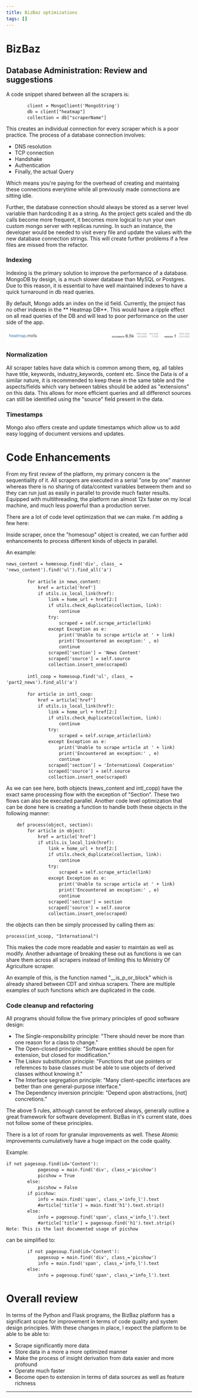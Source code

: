 ```yaml
---
title: BizBaz optimizations
tags: []
---
```


# BizBaz


## Database Administration: Review and suggestions
 
A code snippet shared between all the scrapers is:
```
        client = MongoClient('MongoString')
        db = client["heatmap"]
        collection = db["scraperName"]

```
This creates an individual connection for every scraper which is a poor practice. The process of a database connection involves:
- DNS resolution
- TCP connection
- Handshake
- Authentication
- Finally, the actual Query

Which means you're paying for the overhead of creating and maintaing these connections everytime while all previously made connections are sitting idle. 

Further, the database connection should always be stored as a server level variable than hardcoding it as a string. As the project gets scaled and the db calls become more frequent, it becomes more logical to run your own custom mongo server with replicas running. In such an instance, the developer would be needed to visit every file and update the values with the new database connection strings. This will create further problems if a few files are missed from the refactor. 

### Indexing 
Indexing is the primary solution to improve the performance of a database. MongoDB by design, is a much slower database than MySQL or Postgres. Due to this reason, it is essential to have well maintained indexes to have a quick turnaround in db read queries.

By default, Mongo adds an index on the id field. Currently, the project has no other indexes in the ** Heatmap DB**. This would have a ripple effect on all read queries of the DB and will lead to poor performance on the user side of the app. 

![](ScreenshotBizBaz.png)

### Normalization

All scraper tables have data which is common among them, eg, all tables have title, keywords, industry_keywords, content etc. Since the Data is of a similar nature, it is recommended to keep these in the same table and the aspects/fields which vary between tables should be added as "extensions" on this data. This allows for more efficient queries and all differenct sources can still be identified using the "source" field present in the data. 

### Timestamps

Mongo also offers create and update timestamps which allow us to add easy logging of document versions and updates.

# Code Enhancements



From my first review of the platform, my primary concern is the sequentiality of it. All scrapers are executed in a serial "one by one" manner whereas there is no sharing of data/context variables betweem them and so they can run just as easily in parallel to provide much faster results. Equipped with multithreading, the platform ran almost 12x faster on my local machine, and much less powerful than a production server. 

There are a lot of code level optimization that we can make. I'm adding a few here: 

Inside scraper, once the "homesoup" object is created, we can further add enhancements to process different kinds of objects in parallel. 

An example:
```
news_content = homesoup.find('div', class_ = 'news_content').find('ul').find_all('a')

        for article in news_content:
            href = article['href']
            if utils.is_local_link(href):
                link = home_url + href[2:]
                if utils.check_duplicate(collection, link):
                    continue
                try:
                    scraped = self.scrape_article(link)
                except Exception as e:
                    print('Unable to scrape article at ' + link)
                    print('Encountered an exception:' , e)
                    continue
                scraped['section'] = 'News Content'
                scraped['source'] = self.source
                collection.insert_one(scraped)
            
        intl_coop = homesoup.find('ul', class_ = 'part2_news').find_all('a')

        for article in intl_coop:
            href = article['href']
            if utils.is_local_link(href):
                link = home_url + href[2:]
                if utils.check_duplicate(collection, link):
                    continue
                try:
                    scraped = self.scrape_article(link)
                except Exception as e:
                    print('Unable to scrape article at ' + link)
                    print('Encountered an exception:' , e)
                    continue
                scraped['section'] = 'International Cooperation'
                scraped['source'] = self.source
                collection.insert_one(scraped)
```

As we can see here, both objects (news_content and intl_copp) have the exact same processing flow with the exception of "Section". These two flows can also be executed parallel. Another code level optimization that can be done here is creating a function to handle both these objects in the following manner:
```
    def process(object, section):
        for article in object:
            href = article['href']
            if utils.is_local_link(href):
                link = home_url + href[2:]
                if utils.check_duplicate(collection, link):
                    continue
                try:
                    scraped = self.scrape_article(link)
                except Exception as e:
                    print('Unable to scrape article at ' + link)
                    print('Encountered an exception:' , e)
                    continue
                scraped['section'] = section
                scraped['source'] = self.source
                collection.insert_one(scraped)
```

the objects can then be simply processed by calling them as:
```
process(int_scoop, "International")
```
This makes the code more readable and easier to maintain as well as modify. Another advantage of breaking these out as functions is we can share them across all scrapers instead of limiting this to Ministry Of Agriculture scraper. 

An example of this, is the function named 
"__is_p_or_block" which is already shared between CDT and xinhua scrapers. There are multiple examples of such functions which are duplicated in the code.

### Code cleanup and refactoring

All programs should follow the five primary principles of good software design:
- The Single-responsibility principle: "There should never be more than one reason for a class to change."
- The Open–closed principle: "Software entities should be open for extension, but closed for modification."
- The Liskov substitution principle: "Functions that use pointers or references to base classes must be able to use objects of derived classes without knowing it."
- The Interface segregation principle: "Many client-specific interfaces are better than one general-purpose interface."
- The Dependency inversion principle: "Depend upon abstractions, [not] concretions."

The above 5 rules, although cannot be enforced always, generally outline a great framework for software development. BizBas in it's current state, does not follow some of these principles.

There is a lot of room for granular improvements as well. These Atomic improvements cumulatively have a huge impact on the code quality.


Example:  
```
if not pagesoup.find(id='Content'):
            pagesoup = main.find('div', class_='picshow')
            picshow = True
        else:
            picshow = False
        if picshow:
            info = main.find('span', class_='info_l').text
            #article['title'] = main.find('h1').text.strip()
        else:
            info = pagesoup.find('span', class_='info_l').text
            #article['title'] = pagesoup.find('h1').text.strip()
Note: This is the last documented usage of picshow
```
can be simplified to:
```
        if not pagesoup.find(id='Content'):
            pagesoup = main.find('div', class_='picshow')
            info = main.find('span', class_='info_l').text
        else:
            info = pagesoup.find('span', class_='info_l').text
```

# Overall review

In terms of the Python and Flask programs, the BizBaz platform has a significant scope for improvement in terms of code quality and system design principles. With these changes in place, I expect the platform to be able to be able to:
- Scrape significantly more data
- Store data in a more a more optimized manner
- Make the process of insight derivation from data easier and more profound
- Operate much faster 
- Become open to extension in terms of data sources as well as feature richness 

-----
